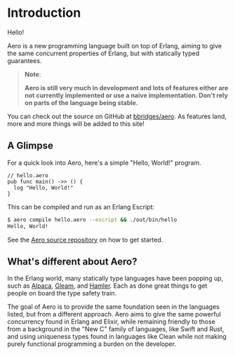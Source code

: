 # Introduction

Hello!

Aero is a new programming language built on top of Erlang, aiming to give the
same concurrent properties of Erlang, but with statically typed guarantees.

> **Note**:
>
> **Aero is still very much in development and lots of features either are not
> currently implemented or use a naive implementation. Don't rely on parts of
> the language being stable.**

You can check out the source on GitHub at
[bbridges/aero](https://github.com/bbridges/aero). As features land, more and
more things will be added to this site!

## A Glimpse

For a quick look into Aero, here's a simple "Hello, World!" program.

```aero
// hello.aero
pub func main() ->> () {
  log "Hello, World!"
}
```

This can be compiled and run as an Erlang Escript:

```sh
$ aero compile hello.aero --escript && ./out/bin/hello
Hello, World!
```

See the [Aero source repository](https://github.com/bbridges/aero) on how to get
started.

## What's different about Aero?

In the Erlang world, many statically type languages have been popping up, such
as [Alpaca](https://github.com/alpaca-lang/alpaca),
[Gleam](https://github.com/gleam-lang/gleam),
and [Hamler](https://github.com/hamler-lang/hamler). Each as done great things
to get people on board the type safety train.

The goal of Aero is to provide the same foundation seen in the languages listed,
but from a different approach. Aero aims to give the same powerful concurrency
found in Erlang and Elixir, while remaining friendly to those from a background
in the "New C" family of languages, like Swift and Rust, and using uniqueness
types found in languages like Clean while not making purely functional
programming a burden on the developer.
